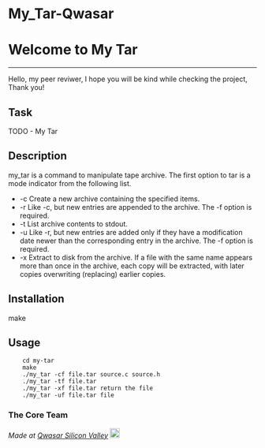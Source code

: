 # My_Tar-Qwasar
# Welcome to My Tar
***
Hello, my peer reviwer, I hope you will be kind while checking the project, Thank you!

## Task

TODO - My Tar

## Description

my_tar is a command to manipulate tape archive. The first option to tar is a mode indicator from the following list.
- -c Create a new archive containing the specified items.
- -r Like -c, but new entries are appended to the archive. The -f option is required.
- -t List archive contents to stdout.
- -u Like -r, but new entries are added only if they have a modification date newer than the corresponding entry in the archive. The -f option is required.
- -x Extract to disk from the archive. If a file with the same name appears more than once in the archive, each copy will be extracted, with later copies overwriting (replacing) earlier copies.




## Installation

make

## Usage

```
    cd my-tar
    make
    ./my_tar -cf file.tar source.c source.h
    ./my_tar -tf file.tar
    ./my_tar -xf file.tar return the file
    ./my_tar -uf file.tar file

```

### The Core Team


<span><i>Made at <a href='https://qwasar.io'>Qwasar Silicon Valley</a></i></span>
<span><img alt='Qwasar Silicon Valley Logo' src='https://storage.googleapis.com/qwasar-public/qwasar-logo_50x50.png' width='20px'></span>
